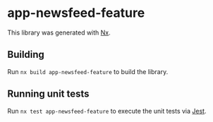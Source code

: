 # app-newsfeed-feature

This library was generated with [Nx](https://nx.dev).

## Building

Run `nx build app-newsfeed-feature` to build the library.

## Running unit tests

Run `nx test app-newsfeed-feature` to execute the unit tests via [Jest](https://jestjs.io).
